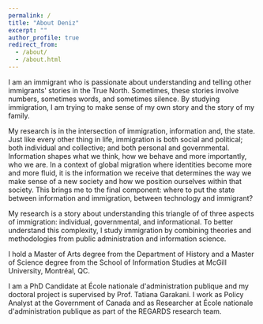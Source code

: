 ```yaml
---
permalink: /
title: "About Deniz"
excerpt: ""
author_profile: true
redirect_from: 
  - /about/
  - /about.html
---
```


I am an immigrant who is passionate about understanding and telling other immigrants' stories in the True North. Sometimes, these stories involve numbers, sometimes words, and sometimes silence. By studying immigration, I am trying to make sense of my own story and the story of my family.

My research is in the intersection of immigration, information and, the state. Just like every other thing in life, immigration is both social and political; both individual and collective; and both personal and governmental. Information shapes what we think, how we behave and more importantly, who we are. In a context of global migration where identities become more and more fluid, it is the information we receive that determines the way we make sense of a new society and how we position ourselves within that society. This brings me to the final component: where to put the state between information and immigration, between technology and immigrant?

My research is a story about understanding this triangle of of three aspects of immigration: individual, governmental, and informational. To better understand this complexity, I study immigration by combining theories and methodologies from public administration and information science.

I hold a Master of Arts degree from the Department of History and a Master of Science degree from the School of Information Studies at McGill University, Montréal, QC.

I am a PhD Candidate at École nationale d'administration publique and my doctoral project is supervised by Prof. Tatiana Garakani. I work as Policy Analyst at the Government of Canada and as Researcher at École nationale d'administration publique as part of the REGARDS research team. 




 

